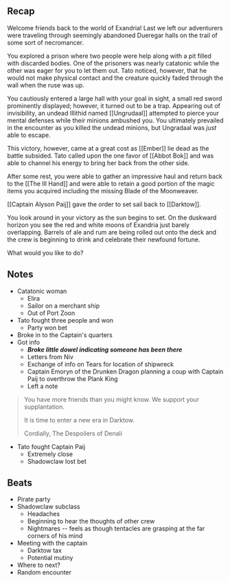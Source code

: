 ## Recap

Welcome friends back to the world of Exandria! Last we left our adventurers  were traveling through seemingly abandoned Dueregar halls on the trail of some sort of necromancer.

You explored a prison where two people were help along with a pit filled with discarded bodies. One of the prisoners was nearly catatonic while the other was eager for you to let them out. Tato noticed, however, that he would not make physical contact and the creature quickly faded through the wall when the ruse was up.

You cautiously entered a large hall with your goal in sight, a small red sword prominently displayed; however, it turned out to be a trap. Appearing out of invisibility, an undead Illithid named [[Ungrudaal]] attempted to pierce your mental defenses while their minions ambushed you. You ultimately prevailed in the encounter as you killed the undead minions, but Ungradaal was *just* able to escape.

This victory, however, came at a great cost as [[Ember]] lie dead as the battle subsided. Tato called upon the one favor of [[Abbot Bok]] and was able to channel his energy to bring her back from the other side.

After some rest, you were able to gather an impressive haul and return back to the [[The Ill Hand]] and were able to retain a good portion of the magic items you acquired including the missing Blade of the Moonweaver.

[[Captain Alyson Paij]] gave the order to set sail back to [[Darktow]].

You look around in your victory as the sun begins to set. On the duskward horizon you see the red and white moons of Exandria just barely overlapping. Barrels of ale and rum are being rolled out onto the deck and the crew is beginning to drink and celebrate their newfound fortune.

What would you like to do?

## Notes

* Catatonic woman
	* Elira
	* Sailor on a merchant ship
	* Out of Port Zoon
* Tato fought three people and won
	* Party won bet
* Broke in to the Captain's quarters
* Got info
	* ***Broke little dowel indicating someone has been there***
	* Letters from Niv
	* Exchange of info on Tears for location of shipwreck
	* Captain Emoryn of the Drunken Dragon planning a coup with Captain Paij to overthrow the Plank King
	* Left a note
> You have more friends than you might know. We support your supplantation.
> 
> It is time to enter a new era in Darktow.
> 
> Cordially,
> The Despoilers of Denali

* Tato fought Captain Paij
	* Extremely close
	* Shadowclaw lost bet
## Beats

* Pirate party
* Shadowclaw subclass
	* Headaches
	* Beginning to hear the thoughts of other crew
	* Nightmares -- feels as though tentacles are grasping at the far corners of his mind
* Meeting with the captain
	* Darktow tax
	* Potential mutiny
* Where to next?
* Random encounter
